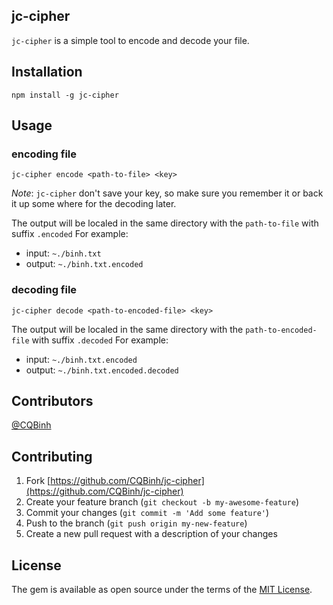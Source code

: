 ## jc-cipher
`jc-cipher` is a simple tool to encode and decode your file.

## Installation
```
npm install -g jc-cipher
```

## Usage
### encoding file

```
jc-cipher encode <path-to-file> <key>
```

*Note*: `jc-cipher` don't save your key, so make sure you remember it or back it up some where for the decoding later.

The output will be localed in the same directory with the `path-to-file` with suffix `.encoded`
For example:
- input: `~./binh.txt`
- output: `~./binh.txt.encoded`

### decoding file

```
jc-cipher decode <path-to-encoded-file> <key>
```


The output will be localed in the same directory with the `path-to-encoded-file` with suffix `.decoded`
For example:
- input: `~./binh.txt.encoded`
- output: `~./binh.txt.encoded.decoded`

## Contributors
[@CQBinh](https://github.com/CQBinh)

## Contributing

1. Fork [https://github.com/CQBinh/jc-cipher](https://github.com/CQBinh/jc-cipher)
2. Create your feature branch (`git checkout -b my-awesome-feature`)
3. Commit your changes (`git commit -m 'Add some feature'`)
4. Push to the branch (`git push origin my-new-feature`)
5. Create a new pull request with a description of your changes

## License

The gem is available as open source under the terms of the [MIT License](http://opensource.org/licenses/MIT).